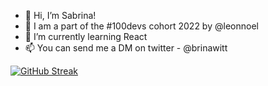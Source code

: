 - 👋 Hi, I’m Sabrina!
- 👀 I am a part of the #100devs cohort 2022 by @leonnoel
- 🌱 I’m currently learning React
- 📫 You can send me a DM on twitter - @brinawitt

[![GitHub Streak](https://streak-stats.demolab.com/?user=sabrinawitt)](https://git.io/streak-stats)

<!---
sabrinawitt/sabrinawitt is a ✨ special ✨ repository because its `README.md` (this file) appears on your GitHub profile.
You can click the Preview link to take a look at your changes.
--->

